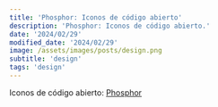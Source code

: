 ```yaml
---
title: 'Phosphor: Iconos de código abierto'
description: 'Phosphor: Iconos de código abierto.'
date: '2024/02/29'
modified_date: '2024/02/29'
image: /assets/images/posts/design.png
subtitle: 'design'
tags: 'design'
---
```


Iconos de código abierto: [Phosphor](https://phosphoricons.com/)
